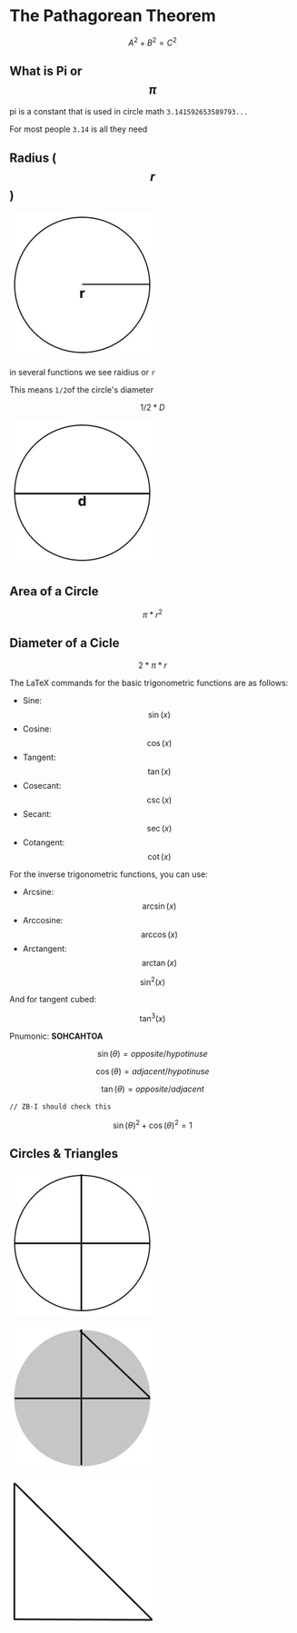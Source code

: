 # The Pathagorean Theorem

$$A^2+B^2=C^2$$

## What is Pi or $$\pi$$

pi is a constant that is used in circle math `3.141592653589793...`

For most people `3.14` is all they need

## Radius ( $$r$$ )



![Frame 2](./assets/Frame%202.jpg)

in several functions we see raidius or `r`

This means `1/2`of the circle's diameter

$$1/2*D$$

![Frame 3](./assets/Frame%203.jpg)

## Area of a Circle

$$\pi*r^2$$

## Diameter of a Cicle

$$2*\pi*r$$

The LaTeX commands for the basic trigonometric functions are as follows:

- Sine: $$\sin(x)$$
- Cosine: $$\cos(x)$$
- Tangent: $$\tan(x)$$
- Cosecant: $$\csc(x)$$
- Secant: $$\sec(x)$$
- Cotangent: $$\cot(x)$$

For the inverse trigonometric functions, you can use:

- Arcsine: $$\arcsin(x)$$
- Arccosine: $$\arccos(x)$$
- Arctangent: $$\arctan(x)$$

$$\sin^2(x)$$

And for tangent cubed:

$$\tan^3(x)$$

Pnumonic:
**SOHCAHTOA**

$$\sin(\theta) = opposite/hypotinuse$$

$$\cos(\theta) = adjacent/hypotinuse$$

$$\tan(\theta) = opposite/adjacent$$


```
// ZB-I should check this
```

$$\sin(\theta)^2 + \cos(\theta)^2 = 1$$



## Circles & Triangles

![Frame 4](./assets/Frame%204.jpg)

![Frame 5](./assets/Frame%205.jpg)

![Frame 6](./assets/Frame%206.jpg)

